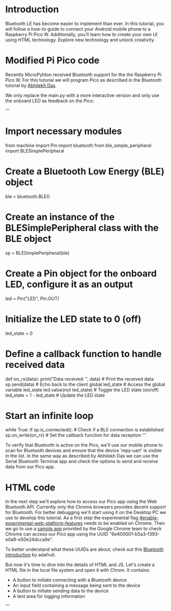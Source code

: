# Introduction

Bluetooth LE has become easier to implement than ever. In this tutorial, you will follow a how-to guide to connect your Android mobile phone to a Raspberry Pi Pico W. Additionally, you'll learn how to create your own UI using HTML technology. Explore new technology and unlock creativity.

# Modified Pi Pico code
Recently MicroPyhton received Bluetooth support for the the Raspberry Pi Pico W. For this tutorial we will program Pico as described in the Bluetooth tutorial by [Abhilekh Das](TBD).

We only replace the main.py with a more interactive version and only use the onboard LED as feedback on the Pico:

'''
# Import necessary modules
from machine import Pin 
import bluetooth
from ble_simple_peripheral import BLESimplePeripheral

# Create a Bluetooth Low Energy (BLE) object
ble = bluetooth.BLE()

# Create an instance of the BLESimplePeripheral class with the BLE object
sp = BLESimplePeripheral(ble)

# Create a Pin object for the onboard LED, configure it as an output
led = Pin("LED", Pin.OUT)

# Initialize the LED state to 0 (off)
led_state = 0

# Define a callback function to handle received data
def on_rx(data):
    print("Data received: ", data)  # Print the received data
    sp.send(data) # Echo back to the client
    global led_state  # Access the global variable led_state
    led.value(not led_state)  # Toggle the LED state (on/off)
    led_state = 1 - led_state  # Update the LED state

# Start an infinite loop
while True:
    if sp.is_connected():  # Check if a BLE connection is established
        sp.on_write(on_rx)  # Set the callback function for data reception
'''

To verify that Bluetooth is active on the Pico, we'll use our mobile phone to scan for Bluetooth devices and ensure that the device 'mpy-uart' is visible in the list. In the same way as described by Abhilekh Das we can use the Serial Bluetooth Terminal app and check the options to send and receive data from our Pico app.

# HTML code

In the next step we'll explore how to access our Pico app using the Web Bluetooth API. Currently only the Chrome browsers provides decent support for Bluetooth. For better debugging we'll start using it on the Desktop PC we use to develop this tutorial. As a first step the experimental flag [#enable-experimental-web-platform-features](chrome://flags/#enable-experimental-web-platform-features) needs to be enabled on Chrome. Then we go to use a [sample app](https://googlechrome.github.io/samples/web-bluetooth/discover-services-and-characteristics-async-await.html) provided by the Google Chrome team to check Chrome can access our Pico app using the UUID "6e400001-b5a3-f393-e0a9-e50e24dcca9e".

To better understand what these UUIDs are about, check out this [Bluetooth introduction](https://learn.adafruit.com/introduction-to-bluetooth-low-energy) by adafruit.


But now it's time to dive into the details of HTML and JS. Let's create a HTML file in the local file system and open it with Chrom. It contains:
* A button to initiate connecting with a Bluetooth device
* An input field containing a message being sent to the device
* A button to initiate sending data to the device
* A text area for logging information

'''
<!DOCTYPE html>
<html>
<head>
    <title>Bluetooth Echo</title>
    <style>
        #logging-info {
            width: 100%;
    box-sizing: border-box;
            
            height: 200px;
            overflow: auto; /* Enable scrolling if the content is larger than the div */
            border: 1px solid #000;
            padding: 10px;
            margin: 2px;
            margin-bottom: 10px;

            
        }
        #logging-info p {
          margin-bottom: 0.25em; /* Adjust this value as needed */
          margin-top: 0.25em; /* Adjust this value as needed */
        }
    </style>
</head>
<body>
  <button id="connect_device" onclick="connectButton()">Connect to device</button>

  <h1>Bluetooth Echo</h1>
  <input id="log-message-input" type="text" placeholder="Enter a message" />
  <br/>
  <button onclick="sendMessage()">Send message</button>
  <div id="logging-info">
        <!-- Log messages will be added here -->
  </div>
</body>
<script>
  var bluetooth = null;
  const UART_SERVICE_ID = '6E400001-B5A3-F393-E0A9-E50E24DCCA9E'.toLowerCase();
  const CHARACTERISTIC_TX = '6E400003-B5A3-F393-E0A9-E50E24DCCA9E'.toLowerCase();
  const CHARACTERISTIC_RX = '6E400002-B5A3-F393-E0A9-E50E24DCCA9E'.toLowerCase();

</script>
</html>
'''

Let's add the logic for connecting to a device by adding the JS code below to the script section of the HTML file. Relaod the file in Chrome and press the "Connect to device" button and the dialog for selecting a device appears. 'Press Control+Shift+I' and check the Console logs

'''
function connectButton()
{
  requestDevice();
}

async function requestDevice() {
  console.log('Requesting any Bluetooth Device...');
  var device = await navigator.bluetooth.requestDevice({
   // filters: [...] <- Prefer filters to save energy & show relevant devices.
      acceptAllDevices: true,
      optionalServices: [ UART_SERVICE_ID ] // TODO
    });
   await connectDevice(device);
   console.log("Device connected");
}

async function onDisconnected() {
  console.log('> Bluetooth Device disconnected');
}

async function connectDevice(device) {
  // filled later
}
'''

To send something to our Pico app we'll extend the JS section with the code below. After reloading we connect again to the device, enter some text in the input field and press "Send message". When everything works as expected the onboard LED on the Pico will toggle with every message being sent.


'''
async function sendMessage() {
    var inputField = document.getElementById('log-message-input');
    let textToWrite = inputField.value;  // Your string here
    var service = await bluetooth.getPrimaryService(UART_SERVICE_ID);
    console.log("Getting characteristic");            
    var characteristic = await service.getCharacteristic(CHARACTERISTIC_RX);
    console.log("Write value");    
    let encoder = new TextEncoder(); // Encode string to bytes
    let data = encoder.encode(textToWrite);    
    await characteristic.writeValue(data);
}

'''

Communicating in the other direction requires two steps. First we will register handler for notification after requesting the device by adding code the 'connectDevice()' function left empty in earlier steps. When ever the Pico app sends data the handler callback 'handleNotifications()' is invoked to process the received data in our JS. Now when we press the "Send message" button the LED toogles and short after the message sent echoes back and gets added to the log area.


'''
async function connectDevice(device) {
  device.addEventListener('gattserverdisconnected', onDisconnected);
  bluetooth = await device.gatt.connect();
  return new Promise(async (resolve) => {
    console.log("Getting UART service");      
    var service = await bluetooth.getPrimaryService(UART_SERVICE_ID);
    console.log("Getting characteristic");            
    var characteristic_tx = await service.getCharacteristic(CHARACTERISTIC_TX);
    await characteristic_tx.startNotifications();
    characteristic_tx.addEventListener('characteristicvaluechanged', handleNotifications);    
  });
}

function handleNotifications(event) {
    let value = event.target.value;
    let decoder = new TextDecoder('utf-8');
    let str = decoder.decode(value);

    console.log(`Received notification: ${str}`);
    var newLogEntry = document.createElement("p");
    newLogEntry.textContent = str;    
    var loggingDiv = document.getElementById('logging-info');
    loggingDiv.appendChild(newLogEntry);    
}

function decode(encoded)
{
    var decoder = new TextDecoder('utf-8');
    var decoded_value = decoder.decode(encoded);
    return JSON.stringify(decoded_value)
}

'''

Checkout the [Web Bluetooth API documentation](https://developer.mozilla.org/en-US/docs/Web/API/Web_Bluetooth_API) for all ways to access a device.

# Deploy to Android

To progressively debug your code, you can send the HTML file with a chat program to your Android device and open it there with the Chrome browser. Make sure the experimental flag is set their as well. For more convenient deployment you might setup a webpage hosting your HTML file. Git Hub pages offers a convenient way to hosting your HTML code along with your Pico code. To make it even more convenient, convert it to a Progressive Web App which can be added to the Android home screen and use off-line.



Links

What is BLE -> https://learn.adafruit.com/introduction-to-bluetooth-low-energy

MicroPython -> https://www.raspberrypi.com/documentation/microcontrollers/micropython.html
MicroPython Bluetooth -> https://github.com/micropython/micropython/tree/master/examples/bluetooth

PicoPi -> https://electrocredible.com/raspberry-pi-pico-w-bluetooth-ble-micropython/
RasPi -> https://github.com/Douglas6/cputemp



Web Bluetooth API -> https://developer.mozilla.org/en-US/docs/Web/API/Bluetooth
Examples -> https://googlechrome.github.io/samples/web-bluetooth/

Host with GitHub pages -> docs folder


Outlook PWA

